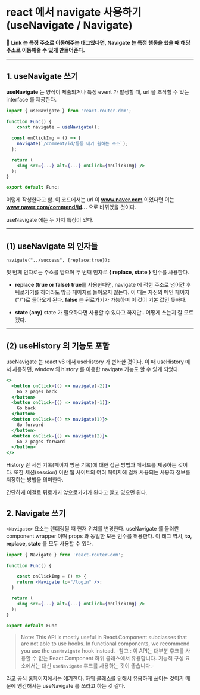 react 에서 navigate 사용하기 (useNavigate / Navigate)
===
🤙 **Link 는 특정 주소로 이동해주는 태그였다면, Navigate 는 특정 행동을 했을 때 해당 주소로 이동해줄 수 있게 만들어준다.**

---

## 1. useNavigate 쓰기
**useNavigate** 는 양식이 제출되거나 특정 event 가 발생할 때, url 을 조작할 수 있는 interface 를 제공한다.

```jsx
import { useNavigate } from 'react-router-dom';

function Func() {
    const navigate = useNavigate();
    
  const onClickImg = () => {
    navigate(`/comment/id/등등 내가 원하는 주소`);
  };

  return (
    <img src={...} alt={...} onClick={onClickImg} />
  );
}

export default Func;
```
이렇게 작성한다고 함. 이 코드에서는 url 이 **www.naver.com** 이었다면 이는 **www.naver.com/commend/id...** 으로 바뀌었을 것이다.

useNavigate 에는 두 가지 특징이 있다.

---

## (1) useNavigate 의 인자들

```
navigate("../success", {replace:true});
```
첫 번째 인자로는 주소를 받으며 두 번째 인자로 **{ replace, state }** 인수를 사용한다.

- **replace (true or false)**
**true**를 사용한다면, navigate 에 적힌 주소로 넘어간 후 뒤로가기를 하더라도 방금 페이지로 돌아오지 않는다. 이 때는 자신의 메인 페이지 ("/")로 돌아오게 된다. **false** 는 뒤로가기가 가능하며 이 것이 기본 값인 듯하다.

- **state (any)**
state 가 필요하다면 사용할 수 있다고 하지만.. 어떻게 쓰는지 잘 모르겠다.

---

## (2) useHistory 의 기능도 포함
useNavigate 는 react v6 에서 useHistory 가 변화한 것이다. 이 때 useHistory 에서 사용하던, window 의 history 를 이용한 navigate 기능도 할 수 있게 되었다.

```jsx
<>
  <button onClick={() => navigate(-2)}>
    Go 2 pages back
  </button>
  <button onClick={() => navigate(-1)}>
    Go back
  </button>
  <button onClick={() => navigate(1)}>
    Go forward
  </button>
  <button onClick={() => navigate(2)}>
    Go 2 pages forward
  </button>
</>
```
History 란 세션 기록(페이지 방문 기록)에 대한 접근 방법과 메서드를 제공하는 것이다. 또한 세션(session) 이란 웹 사이트의 여러 페이지에 걸쳐 사용되는 사용자 정보를 저장하는 방법을 의미한다.

간단하게 이걸로 뒤로가기 앞으로가기가 된다고 알고 있으면 된다.

## 2. Navigate 쓰기

`<Navigate>` 요소는 렌더링될 때 현재 위치를 변경한다. useNavigate 를 둘러싼 component wrapper 이며 props 와 동일한 모든 인수를 허용한다. 이 태그 역시, **to, replace, state** 를 모두 사용할 수 있다.

```jsx
import { Navigate } from 'react-router-dom';

function Func() {

    const onClickImg = () => {
    return <Navigate to="/login" />;
  }

  return (
  	<img src={...} alt={...} onClick={onClickImg} />
  );
}

export default Func
```
> Note: This API is mostly useful in React.Component subclasses that are not able to use hooks. In functional components, we recommend you use the `useNavigate` hook instead.
-참고 : 이 API는 대부분 후크를 사용할 수 없는 React.Component 하위 클래스에서 유용합니다. 기능적 구성 요소에서는 대신 `useNavigate` 후크를 사용하는 것이 좋습니다.-

라고 공식 홈페이지에서는 얘기한다. 하위 클래스를 위해서 유용하게 쓰이는 것이기 때문에 엥간해서는 useNavigate 를 쓰라고 하는 것 같다.